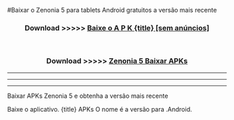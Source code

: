 #Baixar o Zenonia 5   para tablets Android gratuitos a versão mais recente


<div align="center">
<h3>Download >>>>> <a href="https://pt-web.web.app/?pt= {title}">Baixe o A P K {title} [sem anúncios]</a></h3><br>

<h3>Download >>>>> <a href="https://pt-web.web.app/?pt= {title}">Zenonia 5  Baixar APKs</a></h3>
</div>

----------------------------------------------------------

----------------------------------------------------------

----------------------------------------------------------

Baixar APKs Zenonia 5  e obtenha a versão mais recente

Baixe o aplicativo. {title} APKs O nome é a versão para .Android.


